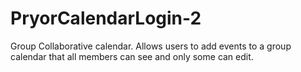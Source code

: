 PryorCalendarLogin-2
====================
Group Collaborative calendar.  Allows users to add events to a group calendar that all members can see and only some can edit.
